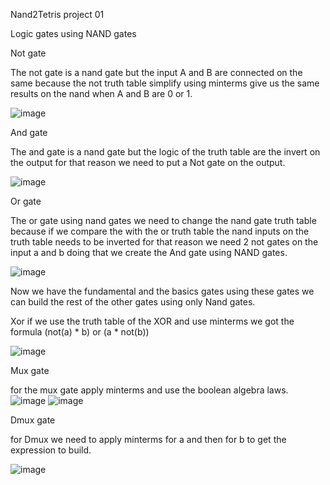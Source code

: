 Nand2Tetris project 01

Logic gates using NAND gates

Not gate

The not gate is a nand gate but the input A and B are connected on the same because the not truth table simplify using minterms give us the same results on the nand when A and B are 0 or 1.

![image](https://user-images.githubusercontent.com/53051438/127582087-9ba64f1e-85e7-48aa-9820-2fb0d03c4560.png)

And gate

The and gate is a nand gate but the logic of the truth table are the invert on the output for that reason we need to put a Not gate on the output.

![image](https://user-images.githubusercontent.com/53051438/127583092-9adcd18c-aa17-4f5e-abb0-300ba62f2dc6.png)

Or gate

The or gate using nand gates we need to change the nand gate truth table because if we compare the with the or truth table the nand inputs on the truth table needs to be inverted for that reason we need 2 not gates on the input a and b doing that we create the And gate using NAND gates.

![image](https://user-images.githubusercontent.com/53051438/127583823-4009dcd1-eff9-42b3-9954-3146f0847a73.png)

Now we have the fundamental and the basics gates using these gates we can build the rest of the other gates using only Nand gates.

Xor if we use the truth table of the XOR and use minterms we got the formula (not(a) * b) or (a * not(b)) 

![image](https://user-images.githubusercontent.com/53051438/127952295-bdaa4780-631e-499c-ba51-617f7de943d9.png)

Mux gate

for the mux gate apply minterms and use the boolean algebra laws.
![image](https://user-images.githubusercontent.com/53051438/127584943-a50bbedc-707a-466d-b2bd-ac319d6b43cb.png)
![image](https://user-images.githubusercontent.com/53051438/127585140-3347ff91-ae81-415c-bc04-3dcd7d0daabe.png)

Dmux gate

for Dmux we need to apply minterms for a and then for b to get the expression to build.

![image](https://user-images.githubusercontent.com/53051438/127585452-913431fe-d2a1-416d-b3fa-f5fc752fe4b2.png)

